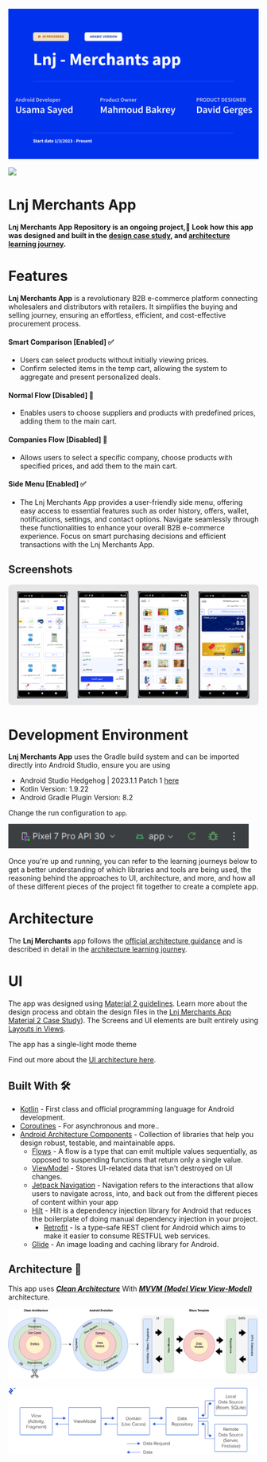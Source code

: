![Lnj B2B app](docs/images/lnj_b2b_spalsh.png "lnj b2b spalsh")

<a href="https://play.google.com/store/apps/details?id=com.sa.lnj"><img src="https://play.google.com/intl/en_us/badges/static/images/badges/en_badge_web_generic.png" height="70"></a>



Lnj Merchants App
==================

**Lnj Merchants App Repository is an ongoing project,🚧 Look how this app was designed and built in the [design case study](https://goo.gle/nia-figma](https://www.figma.com/file/IN2kItj0Uecjwguriit22U/LNJ---Merchant-App?type=design&mode=design&t=5RMadKxPufCaTTfp-1)), and [architecture learning journey](docs/ArchitectureLearningJourney).**

# Features

**Lnj Merchants App** is a revolutionary B2B e-commerce platform connecting wholesalers and distributors with retailers. It simplifies the buying and selling journey, ensuring an effortless, efficient, and cost-effective procurement process.

#### Smart Comparison [Enabled] ✅
- Users can select products without initially viewing prices.
- Confirm selected items in the temp cart, allowing the system to aggregate and present personalized deals.
#### Normal Flow [Disabled] 🚫
- Enables users to choose suppliers and products with predefined prices, adding them to the main cart.
#### Companies Flow [Disabled] 🚫
- Allows users to select a specific company, choose products with specified prices, and add them to the main cart.
#### Side Menu [Enabled] ✅
- The Lnj Merchants App provides a user-friendly side menu, offering easy access to essential features such as order history, offers, wallet, notifications, settings, and contact options. Navigate seamlessly through these functionalities to enhance your overall B2B e-commerce experience. Focus on smart purchasing decisions and efficient transactions with the Lnj Merchants App.

## Screenshots

![Screenshot showing Home screen, Smart screen, Cart screen and Product screen](docs/images/screenshot.jpg "Screenshot showing Home screen, Smart screen, Cart screen and Product screen")

# Development Environment

**Lnj Merchants App** uses the Gradle build system and can be imported directly into Android Studio, ensure you are using 
- Android Studio Hedgehog | 2023.1.1 Patch 1 [here](https://developer.android.com/studio/archive) 
- Kotlin Version: 1.9.22
- Android Gradle Plugin Version: 8.2

Change the run configuration to `app`.

![image](docs/images/configuration_to_app.PNG)

Once you're up and running, you can refer to the learning journeys below to get a better
understanding of which libraries and tools are being used, the reasoning behind the approaches to
UI, architecture, and more, and how all of these different pieces of the project fit
together to create a complete app.

# Architecture

The **Lnj Merchants** app follows the
[official architecture guidance](https://developer.android.com/topic/architecture) 
and is described in detail in the
[architecture learning journey](docs/ArchitectureLearningJourney).


# UI
The app was designed using [Material 2 guidelines](https://m2.material.io/). Learn more about the design process and 
obtain the design files in the [Lnj Merchants App Material 2 Case Study](https://www.figma.com/file/IN2kItj0Uecjwguriit22U/LNJ---Merchant-App?type=design&mode=design&t=5RMadKxPufCaTTfp-1)).
The Screens and UI elements are built entirely using [Layouts in Views](https://developer.android.com/develop/ui/views/layout/declaring-layout). 

The app has a single-light mode theme

Find out more about the [UI architecture here](docs/ArchitectureLearningJourney.md#ui-layer).

## Built With 🛠

- [Kotlin](https://kotlinlang.org/) - First class and official programming language for Android
  development.
- [Coroutines](https://kotlinlang.org/docs/reference/coroutines-overview.html) - For asynchronous
  and more..
- [Android Architecture Components](https://developer.android.com/topic/libraries/architecture) -
  Collection of libraries that help you design robust, testable, and maintainable apps.
    - [Flows](https://developer.android.com/kotlin/flow) - A flow is a type that can emit multiple
      values sequentially, as opposed to suspending functions that return only a single value.
    - [ViewModel](https://developer.android.com/topic/libraries/architecture/viewmodel) - Stores
      UI-related data that isn't destroyed on UI changes.
    - [Jetpack Navigation](https://developer.android.com/guide/navigation) - Navigation refers to
      the interactions that allow users to navigate across, into, and back out from the different
      pieces of content within your app
    - [Hilt](https://developer.android.com/training/dependency-injection/hilt-android) - Hilt is a
      dependency injection library for Android that reduces the boilerplate of doing manual
      dependency injection in your project.
        - [Retrofit](https://square.github.io/retrofit/) - Is a type-safe REST client for Android
          which
          aims to make it easier to consume RESTFUL web services.
    - [Glide](https://bumptech.github.io/glide/) - An image loading and caching library for Android.
      <br />

## Architecture 🗼

This app uses [***Clean Architecture***](https://developer.android.com/topic/architecture) With [
***MVVM (Model View
View-Model)***](https://developer.android.com/jetpack/docs/guide#recommended-app-arch) architecture.

![](docs/images/AndroidTemplate-CleanArchitecture.png)

![](docs/images/mvvm.webp)
